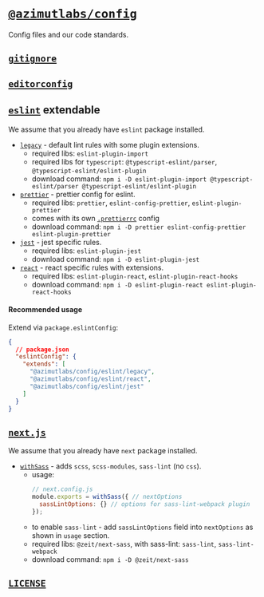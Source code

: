 # [`@azimutlabs/config`](https://www.npmjs.com/package/@azimutlabs/config)
Config files and our code standards.

## [`gitignore`](.gitignore)

## [`editorconfig`](.editorconfig)

## [`eslint`](eslint) **extendable**

We assume that you already have `eslint` package installed.

+ [`legacy`](eslint/legacy.json) - default lint rules with some plugin extensions.
  - required libs: `eslint-plugin-import`
  - required libs for `typescript`: `@typescript-eslint/parser`, `@typescript-eslint/eslint-plugin`
  - download command: `npm i -D eslint-plugin-import @typescript-eslint/parser @typescript-eslint/eslint-plugin`
+ [`prettier`](eslint/prettier.json) - prettier config for eslint.
  - required libs: `prettier`, `eslint-config-prettier`, `eslint-plugin-prettier`
  - comes with its own [`.prettierrc`](eslint/.prettierrc) config
  - download command: `npm i -D prettier eslint-config-prettier eslint-plugin-prettier`
+ [`jest`](eslint/jest.json) - jest specific rules.
  - required libs: `eslint-plugin-jest`
  - download command: `npm i -D eslint-plugin-jest`
+ [`react`](eslint/react.json) - react specific rules with extensions.
  - required libs: `eslint-plugin-react`, `eslint-plugin-react-hooks`
  - download command: `npm i -D eslint-plugin-react eslint-plugin-react-hooks`

#### Recommended usage
Extend via `package.eslintConfig`:
```json
{
  // package.json
  "eslintConfig": {
    "extends": [
      "@azimutlabs/config/eslint/legacy",
      "@azimutlabs/config/eslint/react",
      "@azimutlabs/config/eslint/jest"
    ]
  }
}
```

## [`next.js`](next)

We assume that you already have `next` package installed.

+ [`withSass`](next/withSass.js) - adds `scss`, `scss-modules`, `sass-lint` (no `css`).
  - usage:
    ```javascript
    // next.config.js
    module.exports = withSass({ // nextOptions
      sassLintOptions: {} // options for sass-lint-webpack plugin
    });
    ```
  - to enable `sass-lint` - add `sassLintOptions` field into `nextOptions` as shown in `usage` section.
  - required libs: `@zeit/next-sass`, with sass-lint: `sass-lint`, `sass-lint-webpack`
  - download command: `npm i -D @zeit/next-sass`

## [`LICENSE`](LICENSE)
